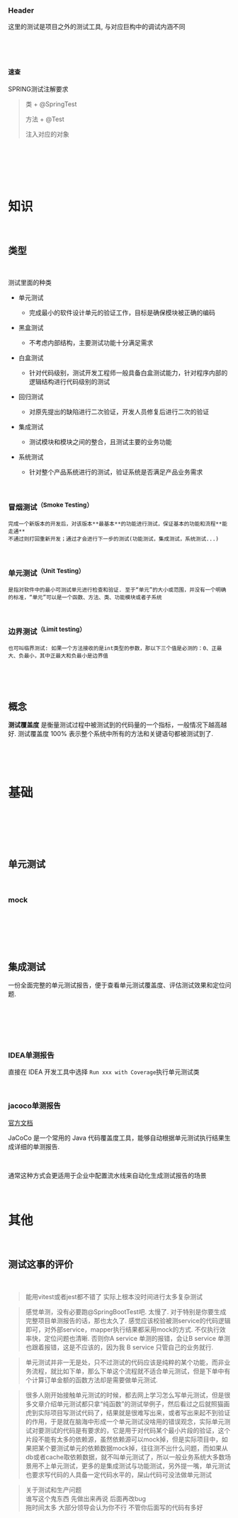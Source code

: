 ‍

‍

### Header

这里的测试是项目之外的测试工具, 与对应巨构中的调试内涵不同

‍

‍

#### 速查

SPRING测试注解要求

> 类 + @SpringTest
>
> 方法 + @Test
>
> 注入对应的对象

‍

‍

‍

# 知识

‍

## 类型

‍

测试里面的种类

* 单元测试

  * 完成最小的软件设计单元的验证工作，目标是确保模块被正确的编码
* 黑盒测试

  * 不考虑内部结构，主要测试功能十分满足需求
* 白盒测试

  * 针对代码级别，测试开发工程师一般具备白盒测试能力，针对程序内部的逻辑结构进行代码级别的测试
* 回归测试

  * 对原先提出的缺陷进行二次验证，开发人员修复后进行二次的验证
* 集成测试

  * 测试模块和模块之间的整合，且测试主要的业务功能
* 系统测试

  * 针对整个产品系统进行的测试，验证系统是否满足产品业务需求

‍

### 冒烟测试<sup>（Smoke Testing）</sup>

    完成一个新版本的开发后，对该版本**最基本**的功能进行测试，保证基本的功能和流程**能走通**  
    不通过则打回重新开发；通过才会进行下一步的测试(功能测试，集成测试，系统测试...)

‍

### 单元测试<sup>（Unit Testing）</sup>

    是指对软件中的最小可测试单元进行检查和验证. 至于“单元”的大小或范围，并没有一个明确的标准，“单元”可以是一个函数、方法、类、功能模块或者子系统

‍

### 边界测试<sup>（Limit testing）</sup>

    也可叫临界测试: 如果一个方法接收的是int类型的参数，那以下三个值是必测的：0、正最大、负最小，其中正最大和负最小是边界值

‍

‍

## 概念

**测试覆盖度** 是衡量测试过程中被测试到的代码量的一个指标，一般情况下越高越好. 测试覆盖度 100% 表示整个系统中所有的方法和关键语句都被测试到了. 

‍

‍

# 基础

‍

‍

‍

## 单元测试

‍

### mock

‍

‍

‍

## 集成测试

一份全面完整的单元测试报告，便于查看单元测试覆盖度、评估测试效果和定位问题. 

‍

‍

‍

### IDEA单测报告

直接在 IDEA 开发工具中选择 `Run xxx with Coverage`​ 执行单元测试类

‍

### jacoco单测报告

[官方文档](https://link.juejin.cn?target=https%3A%2F%2Fwww.eclemma.org%2Fjacoco%2Ftrunk%2Fdoc%2Fmaven.html)

JaCoCo 是一个常用的 Java 代码覆盖度工具，能够自动根据单元测试执行结果生成详细的单测报告. 

‍

通常这种方式会更适用于企业中配置流水线来自动化生成测试报告的场景

‍

# 其他

‍

## 测试这事的评价

‍

> 能用vitest或者jest都不错了 实际上根本没时间进行太多复杂测试

> 感觉单测，没有必要跑@SpringBootTest吧. 太慢了. 对于特别是你要生成完整项目单测报告的话，那也太久了. 感觉应该校验被测service的代码逻辑即可，对外部service，mapper执行结果都采用mock的方式. 不仅执行效率快，定位问题也清晰. 否则你A service 单测的报错，会让B service 单测也跟着报错，这是不应该的，因为我 B service 只管自己的业务就行.

> 单元测试并非一无是处，只不过测试的代码应该是纯粹的某个功能，而非业务流程，就比如下单，那么下单这个流程就不适合单元测试，但是下单中有个计算订单金额的函数方法却是需要做单元测试.

> 很多人刚开始接触单元测试的时候，都去网上学习怎么写单元测试，但是很多文章介绍单元测试都只拿“纯函数”的测试举例子，然后看过之后就照猫画虎到实际项目写测试代码了，结果就是很难写出来，或者写出来起不到验证的作用，于是就在脑海中形成一个单元测试没啥用的错误观念，实际单元测试对要测试的代码是有要求的，它是用于对代码某个最小片段的验证，这个片段不能有太多的依赖源，虽然依赖源可以mock掉，但是实际项目中，如果把某个要测试单元的依赖数据mock掉，往往测不出什么问题，而如果从db或者cache取依赖数据，就不叫单元测试了，所以一般业务系统大多数场景用不上单元测试，更多的是集成测试与功能测试，另外提一嘴，单元测试也要求写代码的人具备一定代码水平的，屎山代码可没法做单元测试

> 关于测试和生产问题  
> 谁写这个鬼东西 先做出来再说 后面再改bug  
> 拖时间太多 大部分领导会认为你不行 不管你后面写的代码有多好

‍
